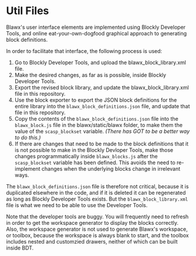 # Util Files

Blawx's user interface elements are implemented using Blockly Developer Tools, and
online eat-your-own-dogfood graphical approach to generating block definitions.

In order to facilitate that interface, the following process is used:

1. Go to Blockly Developer Tools, and upload the blawx_block_library.xml file.
2. Make the desired changes, as far as is possible, inside Blockly Developer Tools.
3. Export the revised block library, and update the blawx_block_library.xml file
   in this repository.
4. Use the block exporter to export the JSON block definitions 
   for the entire library into the
   `blawx_block_definitions.json` file, and update that file in this repository.
5. Copy the contents of the `blawx_block_definitions.json` file into the
   `blawx_block.js` file in the blawx/static/blawx folder, to make them the value
   of the `scasp_blockset` variable. *(There has GOT to be a better way to do this.)*
6. If there are changes that need to be made to the block definitions that it is
   not possible to make in the Blockly Devloper Tools, make those changes
   programmatically inside `blawx_blocks.js` after the `scasp_blockset` variable
   has been defined. This avoids the need to re-implement changes when the underlying
   blocks change in irrelevant ways.

The `blawx_block_definitions.json` file is therefore not critical, because it is
duplicated elsewhere in the code, and if it is deleted it can be regenerated as
long as Blockly Developer Tools exists. But the `blawx_block_library.xml` file is
what we need to be able to use the Developer Tools.

Note that the developer tools are buggy. You will frequently need to refresh in order
to get the workspace generator to display the blocks correctly. Also, the workspace
generator is not used to generate Blawx's workspace, or toolbox, because the workspace
is always blank to start, and the toolbox includes nested and customzied drawers, neither
of which can be built inside BDT.

